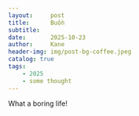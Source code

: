```yaml
---
layout:     post
title:      Buồn
subtitle:   
date:       2025-10-23
author:     Kane
header-img: img/post-bg-coffee.jpeg
catalog: true
tags:
    - 2025
    - some thought
---
```


What a boring life!

